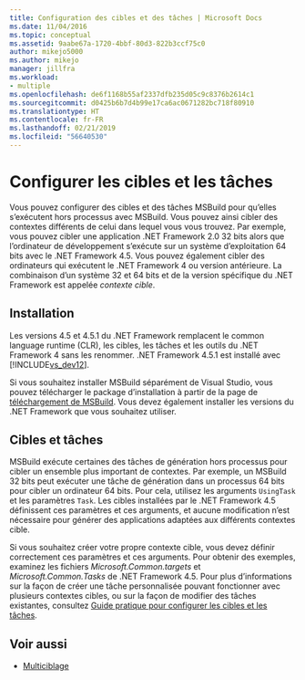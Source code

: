 ```yaml
---
title: Configuration des cibles et des tâches | Microsoft Docs
ms.date: 11/04/2016
ms.topic: conceptual
ms.assetid: 9aabe67a-1720-4bbf-80d3-822b3ccf75c0
author: mikejo5000
ms.author: mikejo
manager: jillfra
ms.workload:
- multiple
ms.openlocfilehash: de6f1168b55af2337dfb235d05c9c8376b2614c1
ms.sourcegitcommit: d0425b6b7d4b99e17ca6ac0671282bc718f80910
ms.translationtype: HT
ms.contentlocale: fr-FR
ms.lasthandoff: 02/21/2019
ms.locfileid: "56640530"
---
```

# <a name="configure-targets-and-tasks"></a>Configurer les cibles et les tâches
Vous pouvez configurer des cibles et des tâches MSBuild pour qu’elles s’exécutent hors processus avec MSBuild. Vous pouvez ainsi cibler des contextes différents de celui dans lequel vous vous trouvez. Par exemple, vous pouvez cibler une application .NET Framework 2.0 32 bits alors que l’ordinateur de développement s’exécute sur un système d’exploitation 64 bits avec le .NET Framework 4.5. Vous pouvez également cibler des ordinateurs qui exécutent le .NET Framework 4 ou version antérieure. La combinaison d’un système 32 et 64 bits et de la version spécifique du .NET Framework est appelée *contexte cible*.

## <a name="installation"></a>Installation
 Les versions 4.5 et 4.5.1 du .NET Framework remplacent le common language runtime (CLR), les cibles, les tâches et les outils du .NET Framework 4 sans les renommer. .NET Framework 4.5.1 est installé avec [!INCLUDE[vs_dev12](../extensibility/includes/vs_dev12_md.md)].

 Si vous souhaitez installer MSBuild séparément de Visual Studio, vous pouvez télécharger le package d’installation à partir de la page de [téléchargement de MSBuild](http://go.microsoft.com/fwlink/?LinkId=309745). Vous devez également installer les versions du .NET Framework que vous souhaitez utiliser.

## <a name="targets-and-tasks"></a>Cibles et tâches
 MSBuild exécute certaines des tâches de génération hors processus pour cibler un ensemble plus important de contextes.  Par exemple, un MSBuild 32 bits peut exécuter une tâche de génération dans un processus 64 bits pour cibler un ordinateur 64 bits. Pour cela, utilisez les arguments `UsingTask` et les paramètres `Task`. Les cibles installées par le .NET Framework 4.5 définissent ces paramètres et ces arguments, et aucune modification n’est nécessaire pour générer des applications adaptées aux différents contextes cible.

 Si vous souhaitez créer votre propre contexte cible, vous devez définir correctement ces paramètres et ces arguments. Pour obtenir des exemples, examinez les fichiers *Microsoft.Common.targets* et *Microsoft.Common.Tasks* de .NET Framework 4.5.  Pour plus d’informations sur la façon de créer une tâche personnalisée pouvant fonctionner avec plusieurs contextes cibles, ou sur la façon de modifier des tâches existantes, consultez [Guide pratique pour configurer les cibles et les tâches](../msbuild/how-to-configure-targets-and-tasks.md).

## <a name="see-also"></a>Voir aussi
- [Multiciblage](../msbuild/msbuild-multitargeting-overview.md)
